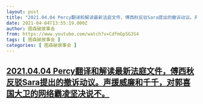 ```yaml
---
layout: post
title: "2021.04.04 Percy翻译和解读最新法庭文件，傅西秋反驳Sara提出的撤诉动议。声援威廉和千千，对郭喜国大卫的网络霸凌坚决说不。"
date: 2021-04-04T13:55:19.000Z
author: 图森破故事会
from: https://www.youtube.com/watch?v=CdfmGpSG3S4
tags: [ 图森破故事会 ]
categories: [ 图森破故事会 ]
---
```

<!--1617544519000-->
[2021.04.04 Percy翻译和解读最新法庭文件，傅西秋反驳Sara提出的撤诉动议。声援威廉和千千，对郭喜国大卫的网络霸凌坚决说不。](https://www.youtube.com/watch?v=CdfmGpSG3S4)
------

<div>

</div>
